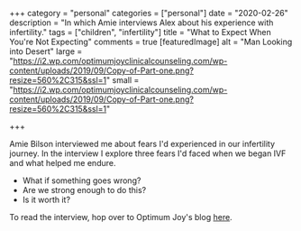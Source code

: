 +++
category = "personal"
categories = ["personal"]
date = "2020-02-26"
description = "In which Amie interviews Alex about his experience with infertility."
tags = ["children", "infertility"]
title = "What to Expect When You're Not Expecting"
comments = true
[featuredImage]
  alt = "Man Looking into Desert"
  large = "https://i2.wp.com/optimumjoyclinicalcounseling.com/wp-content/uploads/2019/09/Copy-of-Part-one.png?resize=560%2C315&ssl=1"
  small = "https://i2.wp.com/optimumjoyclinicalcounseling.com/wp-content/uploads/2019/09/Copy-of-Part-one.png?resize=560%2C315&ssl=1"

+++

Amie Bilson interviewed me about fears I'd experienced in our infertility journey. In the interview I explore
three fears I'd faced when we began IVF and what helped me endure.

- What if something goes wrong?
- Are we strong enough to do this?
- Is it worth it?

To read the interview, hop over to Optimum Joy's blog [here](https://optimumjoyclinicalcounseling.com/blog/what-to-expect-when-youre-not-expecting-for-men-amie-bilson/).

